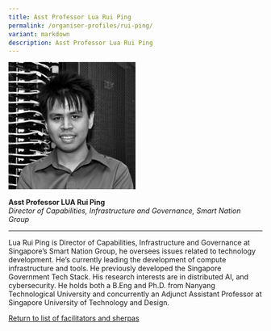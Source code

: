 ```yaml
---
title: Asst Professor Lua Rui Ping
permalink: /organiser-profiles/rui-ping/
variant: markdown
description: Asst Professor Lua Rui Ping
---
```

<div style="width:50%"><img src="/images/People/rui_ping.jpeg" alt="Asst Professor Lua Rui Ping"></div>

**Asst Professor LUA Rui Ping**<br>*Director of Capabilities, Infrastructure and Governance, Smart Nation Group*<br>

---

Lua Rui Ping is Director of Capabilities, Infrastructure and Governance at Singapore’s Smart Nation Group, he oversees issues related to technology development. He’s currently leading the development of compute infrastructure and tools. He previously developed the Singapore Government Tech Stack. His research interests are in distributed AI, and cybersecurity. He holds both a B.Eng and Ph.D. from Nanyang Technological University and concurrently an Adjunct Assistant Professor at Singapore University of Technology and Design. 

[Return to list of facilitators and sherpas](/facilitators-sherpas)